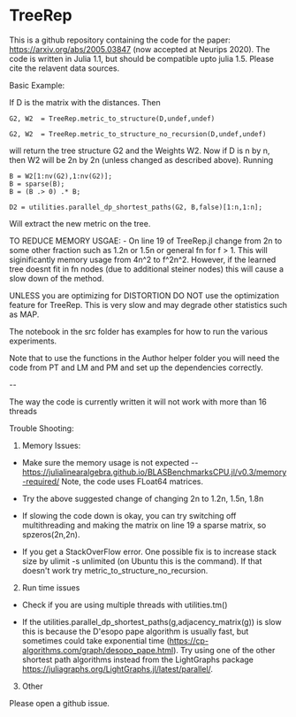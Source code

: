 # TreeRep
This is a github repository containing the code for the paper: https://arxiv.org/abs/2005.03847 (now accepted at Neurips 2020). The code is written in Julia 1.1, but should be compatible upto julia 1.5. Please cite the relavent data sources. 

Basic Example:

If D is the matrix with the distances. Then
  
    G2, W2  = TreeRep.metric_to_structure(D,undef,undef)
    
    G2, W2  = TreeRep.metric_to_structure_no_recursion(D,undef,undef)

will return the tree structure G2 and the Weights W2. Now if D is n by n, then W2 will be 2n by 2n (unless changed as described above). Running 

    B = W2[1:nv(G2),1:nv(G2)];
    B = sparse(B);
    B = (B .> 0) .* B;

    D2 = utilities.parallel_dp_shortest_paths(G2, B,false)[1:n,1:n];
    
Will extract the new metric on the tree. 

TO REDUCE MEMORY USGAE: - On line 19 of TreeRep.jl change from 2n to some other fraction such as 1.2n or 1.5n or general fn for f > 1. This will siginificantly memory usage from 4n^2 to f^2n^2. However, if the learned tree doesnt fit in fn nodes (due to additional steiner nodes) this will cause a slow down of the method. 

UNLESS you are optimizing for DISTORTION DO NOT use the optimization feature for TreeRep. This is very slow and may degrade other statistics such as MAP.

The notebook in the src folder has examples for how to run the various experiments. 

Note that to use the functions in the Author helper folder you will need the code from PT and LM and PM and set up the dependencies correctly.  

--

The way the code is currently written it will not work with more than 16 threads

Trouble Shooting:

1) Memory Issues:

- Make sure the memory usage is not expected -- https://julialinearalgebra.github.io/BLASBenchmarksCPU.jl/v0.3/memory-required/
Note, the code uses FLoat64 matrices. 

- Try the above suggested change of changing 2n to 1.2n, 1.5n, 1.8n

- If slowing the code down is okay, you can try switching off multithreading and making the matrix on line 19 a sparse matrix, so spzeros(2n,2n).

- If you get a StackOverFlow error. One possible fix is to increase stack size by ulimit -s unlimited (on Ubuntu this is the command). If that doesn't work try metric_to_structure_no_recursion.

2) Run time issues

- Check if you are using multiple threads with utilities.tm()

- If the utilities.parallel_dp_shortest_paths(g,adjacency_matrix(g)) is slow this is because the D'esopo pape algorithm is usually fast, but sometimes could take exponential time (https://cp-algorithms.com/graph/desopo_pape.html). Try using one of the other shortest path algorithms instead from the LightGraphs package https://juliagraphs.org/LightGraphs.jl/latest/parallel/. 

3) Other

Please open a github issue. 

    


